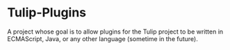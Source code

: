 # Tulip-Plugins
A project whose goal is to allow plugins for the Tulip project to be written in ECMAScript, Java, or any other language (sometime in the future).
